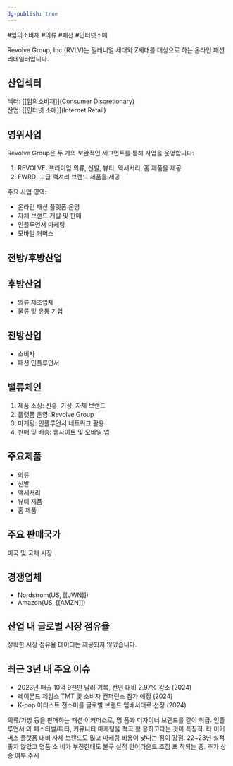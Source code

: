 ```yaml
---
dg-publish: true
---
```

#임의소비재 #의류 #패션 #인터넷소매

Revolve Group, Inc.(RVLV)는 밀레니얼 세대와 Z세대를 대상으로 하는 온라인 패션 리테일러입니다.

## 산업섹터

섹터: [[임의소비재]](Consumer Discretionary)  
산업: [[인터넷 소매]](Internet Retail)

## 영위사업

Revolve Group은 두 개의 보완적인 세그먼트를 통해 사업을 운영합니다:

1. REVOLVE: 프리미엄 의류, 신발, 뷰티, 액세서리, 홈 제품을 제공
2. FWRD: 고급 럭셔리 브랜드 제품을 제공

주요 사업 영역:

- 온라인 패션 플랫폼 운영
- 자체 브랜드 개발 및 판매
- 인플루언서 마케팅
- 모바일 커머스

## 전방/후방산업

## 후방산업

- 의류 제조업체
- 물류 및 유통 기업

## 전방산업

- 소비자
- 패션 인플루언서

## 밸류체인

1. 제품 소싱: 신흥, 기성, 자체 브랜드
2. 플랫폼 운영: Revolve Group
3. 마케팅: 인플루언서 네트워크 활용
4. 판매 및 배송: 웹사이트 및 모바일 앱

## 주요제품

- 의류
- 신발
- 액세서리
- 뷰티 제품
- 홈 제품

## 주요 판매국가

미국 및 국제 시장

## 경쟁업체

- Nordstrom(US, [[JWN]])
- Amazon(US, [[AMZN]])

## 산업 내 글로벌 시장 점유율

정확한 시장 점유율 데이터는 제공되지 않았습니다.

## 최근 3년 내 주요 이슈

- 2023년 매출 10억 9천만 달러 기록, 전년 대비 2.97% 감소 (2024)
- 레이몬드 제임스 TMT 및 소비자 컨퍼런스 참가 예정 (2024)
- K-pop 아티스트 전소미를 글로벌 브랜드 앰배서더로 선정 (2024)


의류/가방 등을 판매하는 패션 이커머스로, 명 품과 디자이너 브랜드를 같이 취급. 인플루언서 와 페스티벌/파티, 커뮤니티 마케팅을 적극 활 용하고다는 것이 특징적. 타 이커머스 플랫폼 대비 자체 브랜드도 많고 마케팅 비용이 낮다는 점이 강점. 22~23년 실적 좋지 않았고 명품 소 비가 부진한데도 불구 실적 턴어라운드 조짐 포 착되는 중. 추가 상승 여부 주시